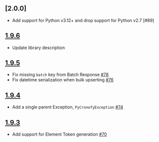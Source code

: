 ## [2.0.0]
* Add support for Python v3.12+ and drop support for Python v2.7 [#89]

## [1.9.6]
* Update library description

## [1.9.5]
* Fix missing `batch` key from Batch Response [#78]
* Fix datetime serialization when bulk upserting [#76]

## [1.9.4]
* Add a single parent Exception, `PyCronofyException` [#74]

## [1.9.3]
* Add support for Element Token generation [#70]

[1.9.6]: https://github.com/cronofy/pycronofy/releases/tag/1.9.6
[1.9.5]: https://github.com/cronofy/pycronofy/releases/tag/1.9.5
[1.9.4]: https://github.com/cronofy/pycronofy/releases/tag/1.9.4
[1.9.3]: https://github.com/cronofy/pycronofy/releases/tag/1.9.3

[#78]: https://github.com/cronofy/pycronofy/pull/78
[#76]: https://github.com/cronofy/pycronofy/pull/76
[#74]: https://github.com/cronofy/pycronofy/pull/74
[#70]: https://github.com/cronofy/pycronofy/pull/70
